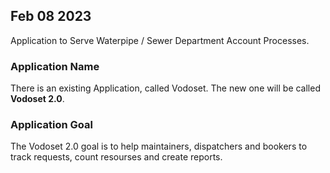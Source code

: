 

## Feb 08 2023 

Application to Serve Waterpipe / Sewer Department Account Processes.


### Application Name

There is an existing Application, called Vodoset.
The new one will be called **Vodoset 2.0**.


### Application Goal

The Vodoset 2.0 goal is to help maintainers, dispatchers and bookers to track requests, count resourses and create reports.

